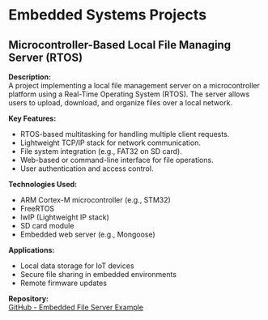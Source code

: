# Embedded Systems Projects

## Microcontroller-Based Local File Managing Server (RTOS)

**Description:**  
A project implementing a local file management server on a microcontroller platform using a Real-Time Operating System (RTOS). The server allows users to upload, download, and organize files over a local network.

**Key Features:**
- RTOS-based multitasking for handling multiple client requests.
- Lightweight TCP/IP stack for network communication.
- File system integration (e.g., FAT32 on SD card).
- Web-based or command-line interface for file operations.
- User authentication and access control.

**Technologies Used:**
- ARM Cortex-M microcontroller (e.g., STM32)
- FreeRTOS
- lwIP (Lightweight IP stack)
- SD card module
- Embedded web server (e.g., Mongoose)

**Applications:**
- Local data storage for IoT devices
- Secure file sharing in embedded environments
- Remote firmware updates

**Repository:**  
[GitHub - Embedded File Server Example](https://github.com/example/embedded-file-server)